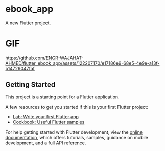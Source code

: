 # ebook_app

A new Flutter project.


# GIF
https://github.com/ENGR-WAJAHAT-AHMED/flutter_ebook_app/assets/122207170/e17186e9-68e5-4e9e-a13f-b14729047faf



## Getting Started

This project is a starting point for a Flutter application.

A few resources to get you started if this is your first Flutter project:

- [Lab: Write your first Flutter app](https://docs.flutter.dev/get-started/codelab)
- [Cookbook: Useful Flutter samples](https://docs.flutter.dev/cookbook)

For help getting started with Flutter development, view the
[online documentation](https://docs.flutter.dev/), which offers tutorials,
samples, guidance on mobile development, and a full API reference.
